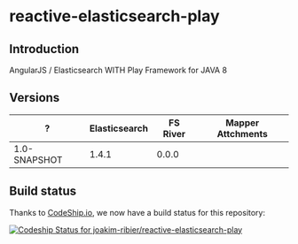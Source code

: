 reactive-elasticsearch-play
===========================

Introduction
------------

AngularJS / Elasticsearch WITH Play Framework for JAVA 8

Versions
--------

|  ?             | Elasticsearch | FS River |  Mapper Attchments |
|----------------|---------------|----------|--------------------|
| 1.0-SNAPSHOT   |     1.4.1     | 0.0.0    |                    |

Build status
------------

Thanks to [CodeShip.io](https://codeship.io/), we now have a build status for this repository:

[ ![Codeship Status for joakim-ribier/reactive-elasticsearch-play](https://codeship.com/projects/d37116b0-6673-0132-0470-66851841475d/status?branch=master)](https://codeship.com/projects/52844)
